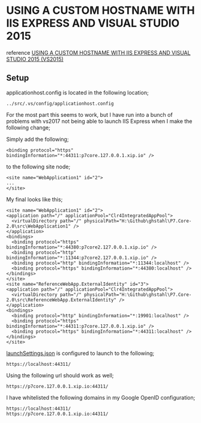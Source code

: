 # USING A CUSTOM HOSTNAME WITH IIS EXPRESS AND VISUAL STUDIO 2015

reference
[USING A CUSTOM HOSTNAME WITH IIS EXPRESS AND VISUAL STUDIO 2015 (VS2015)](http://10printhello.com/using-a-custom-hostname-with-iis-express-with-visual-studio-2015-vs2015/)

## Setup


applicationhost.config is located in the following location;
```
../src/.vs/config/applicationhost.config
```

For the most part this seems to work, but I have run into a bunch of problems with vs2017 not being able to launch IIS Express when I make the following change;

Simply add the following;
```
<binding protocol="https" bindingInformation="*:44311:p7core.127.0.0.1.xip.io" />
```
to the following site node;
```
<site name="WebApplication1" id="2">
...
</site>
```
My final looks like this;
```
<site name="WebApplication1" id="2">
<application path="/" applicationPool="Clr4IntegratedAppPool">
  <virtualDirectory path="/" physicalPath="H:\Github\ghstahl\P7.Core-2.0\src\WebApplication1" />
</application>
<bindings>
  <binding protocol="https" bindingInformation="*:44380:p7core2.127.0.0.1.xip.io" />
  <binding protocol="http" bindingInformation="*:11344:p7core2.127.0.0.1.xip.io" />
  <binding protocol="http" bindingInformation="*:11344:localhost" />
  <binding protocol="https" bindingInformation="*:44380:localhost" />
</bindings>
</site>
<site name="ReferenceWebApp.ExternalIdentity" id="3">
<application path="/" applicationPool="Clr4IntegratedAppPool">
  <virtualDirectory path="/" physicalPath="H:\Github\ghstahl\P7.Core-2.0\src\ReferenceWebApp.ExternalIdentity" />
</application>
<bindings>
  <binding protocol="http" bindingInformation="*:19901:localhost" />
  <binding protocol="https" bindingInformation="*:44311:p7core.127.0.0.1.xip.io" />
  <binding protocol="https" bindingInformation="*:44311:localhost" />
</bindings>
</site>
```


[launchSettings.json](../src/WebApplication1/Properties/launchSettings.json) is configured to launch to the following;
```
https://localhost:44311/
```

Using the following url should work as well;
```
https://p7core.127.0.0.1.xip.io:44311/
```

I have whitelisted the following domains in my Google OpenID configuration;
```
https://localhost:44311/
https://p7core.127.0.0.1.xip.io:44311/
```



